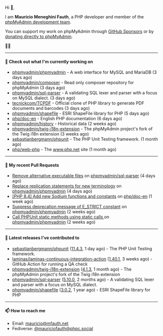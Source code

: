 Hi 👋,

I am **Maurício Meneghini Fauth**, a PHP developer and member of the [phpMyAdmin development team](https://www.phpmyadmin.net/team/?ref=github).

You can support my work on phpMyAdmin through [GitHub Sponsors](https://github.com/sponsors/MauricioFauth)
or by [donating directly to phpMyAdmin](https://www.phpmyadmin.net/donate/?ref=github).

🐘⛵

---

#### 👷 Check out what I'm currently working on

- [phpmyadmin/phpmyadmin](https://github.com/phpmyadmin/phpmyadmin) - A web interface for MySQL and MariaDB (3 days ago)
- [phpmyadmin/composer](https://github.com/phpmyadmin/composer) - Read only composer repository for phpMyAdmin (3 days ago)
- [phpmyadmin/sql-parser](https://github.com/phpmyadmin/sql-parser) - A validating SQL lexer and parser with a focus on MySQL dialect. (3 days ago)
- [tecnickcom/TCPDF](https://github.com/tecnickcom/TCPDF) - Official clone of PHP library to generate PDF documents and barcodes (3 days ago)
- [phpmyadmin/shapefile](https://github.com/phpmyadmin/shapefile) - ESRI ShapeFile library for PHP (5 days ago)
- [php/doc-en](https://github.com/php/doc-en) - English PHP documentation (6 days ago)
- [phpmyadmin/history](https://github.com/phpmyadmin/history) - Historical data (2 weeks ago)
- [phpmyadmin/twig-i18n-extension](https://github.com/phpmyadmin/twig-i18n-extension) - The phpMyAdmin project&#39;s fork of the Twig i18n extension (3 weeks ago)
- [sebastianbergmann/phpunit](https://github.com/sebastianbergmann/phpunit) - The PHP Unit Testing framework. (1 month ago)
- [php/web-php](https://github.com/php/web-php) - The www.php.net site (1 month ago)

---

#### 🔨 My recent Pull Requests

- [Remove alternative executable files](https://github.com/phpmyadmin/sql-parser/pull/594) on [phpmyadmin/sql-parser](https://github.com/phpmyadmin/sql-parser) (4 days ago)
- [Replace replication statements for new terminology](https://github.com/phpmyadmin/phpmyadmin/pull/19334) on [phpmyadmin/phpmyadmin](https://github.com/phpmyadmin/phpmyadmin) (4 days ago)
- [[PHP 8.4] Add new Sodium functions and constants](https://github.com/php/doc-en/pull/3878) on [php/doc-en](https://github.com/php/doc-en) (1 week ago)
- [Suppress deprecation message of E_STRICT constant](https://github.com/phpmyadmin/phpmyadmin/pull/19321) on [phpmyadmin/phpmyadmin](https://github.com/phpmyadmin/phpmyadmin) (2 weeks ago)
- [Call PHPUnit static methods using static calls ](https://github.com/phpmyadmin/phpmyadmin/pull/19317) on [phpmyadmin/phpmyadmin](https://github.com/phpmyadmin/phpmyadmin) (2 weeks ago)

---

#### 🔭 Latest releases I've contributed to

- [sebastianbergmann/phpunit](https://github.com/sebastianbergmann/phpunit) ([11.4.3](https://github.com/sebastianbergmann/phpunit/releases/tag/11.4.3), 1 day ago) - The PHP Unit Testing framework.
- [laminas/laminas-continuous-integration-action](https://github.com/laminas/laminas-continuous-integration-action) ([1.40.1](https://github.com/laminas/laminas-continuous-integration-action/releases/tag/1.40.1), 3 weeks ago) - GitHub Action for running a QA check
- [phpmyadmin/twig-i18n-extension](https://github.com/phpmyadmin/twig-i18n-extension) ([4.1.3](https://github.com/phpmyadmin/twig-i18n-extension/releases/tag/4.1.3), 1 month ago) - The phpMyAdmin project&#39;s fork of the Twig i18n extension
- [phpmyadmin/sql-parser](https://github.com/phpmyadmin/sql-parser) ([5.10.0](https://github.com/phpmyadmin/sql-parser/releases/tag/5.10.0), 2 months ago) - A validating SQL lexer and parser with a focus on MySQL dialect.
- [phpmyadmin/shapefile](https://github.com/phpmyadmin/shapefile) ([3.0.2](https://github.com/phpmyadmin/shapefile/releases/tag/3.0.2), 1 year ago) - ESRI ShapeFile library for PHP

---

#### 📫 How to reach me

- Email: [mauricio@mfauth.net](mailto://mauricio@mfauth.net)
- Fediverse: [@mauriciofauth@phpc.social](https://phpc.social/@mauriciofauth)

